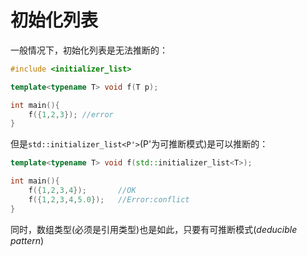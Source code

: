 # 初始化列表

一般情况下，初始化列表是无法推断的：

```cpp
#include <initializer_list>

template<typename T> void f(T p);

int main(){
	f({1,2,3});	//error
}
```

但是`std::initializer_list<P'>`(P'为可推断模式)是可以推断的：

```cpp
template<typename T> void f(std::initializer_list<T>);

int main(){
    f({1,2,3,4});		//OK
    f({1,2,3,4,5.0});	//Error:conflict
}
```

同时，数组类型(必须是引用类型)也是如此，只要有可推断模式(*deducible pattern*)
